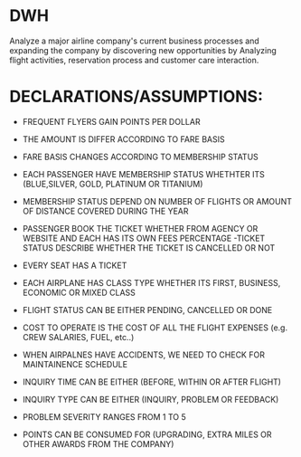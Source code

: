 # DWH
 
Analyze a major airline company's current business processes and expanding the company by discovering new opportunities by Analyzing flight activities, reservation process and customer care interaction.



# DECLARATIONS/ASSUMPTIONS:
- FREQUENT FLYERS GAIN POINTS PER DOLLAR

- THE AMOUNT IS DIFFER ACCORDING TO FARE BASIS

- FARE BASIS CHANGES ACCORDING TO MEMBERSHIP STATUS

- EACH PASSENGER HAVE MEMBERSHIP STATUS WHETHTER ITS (BLUE,SILVER, GOLD, PLATINUM OR TITANIUM)

- MEMBERSHIP STATUS DEPEND ON NUMBER OF FLIGHTS OR
AMOUNT OF DISTANCE COVERED DURING THE YEAR
- PASSENGER BOOK THE TICKET WHETHER FROM AGENCY OR
WEBSITE AND EACH HAS ITS OWN FEES PERCENTAGE
-TICKET STATUS DESCRIBE WHETHER THE TICKET IS CANCELLED OR NOT
- EVERY SEAT HAS A TICKET
- EACH AIRPLANE HAS CLASS TYPE WHETHER ITS FIRST, BUSINESS,
ECONOMIC OR MIXED CLASS
- FLIGHT STATUS CAN BE EITHER PENDING, CANCELLED OR DONE
- COST TO OPERATE IS THE COST OF ALL THE FLIGHT EXPENSES (e.g.
CREW SALARIES, FUEL, etc..)
- WHEN AIRPALNES HAVE ACCIDENTS, WE NEED TO CHECK FOR MAINTAINENCE SCHEDULE
- INQUIRY TIME CAN BE EITHER (BEFORE, WITHIN OR AFTER FLIGHT)
- INQUIRY TYPE CAN BE EITHER (INQUIRY, PROBLEM OR FEEDBACK)
- PROBLEM SEVERITY RANGES FROM 1 TO 5
- POINTS CAN BE CONSUMED FOR (UPGRADING, EXTRA MILES OR OTHER AWARDS FROM THE COMPANY) 
